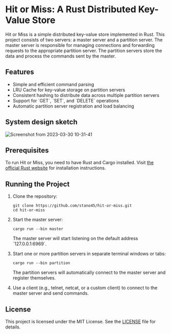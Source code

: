 # Hit or Miss: A Rust Distributed Key-Value Store

Hit or Miss is a simple distributed key-value store implemented in Rust. This project consists of two servers: a master server and a partition server. The master server is responsible for managing connections and forwarding requests to the appropriate partition server. The partition servers store the data and process the commands sent by the master.

## Features

- Simple and efficient command parsing
- LRU Cache for key-value storage on partition servers
- Consistent hashing to distribute data across multiple partition servers
- Support for \`GET\`, \`SET\`, and \`DELETE\` operations
- Automatic partition server registration and load balancing

## System design sketch
![Screenshot from 2023-03-30 10-31-41](https://user-images.githubusercontent.com/17514555/228778919-c5573eb7-3f4b-495a-9a54-c00f9b27b946.png)

## Prerequisites

To run Hit or Miss, you need to have Rust and Cargo installed. Visit [the official Rust website](https://www.rust-lang.org/tools/install) for installation instructions.

## Running the Project

1. Clone the repository:

   ```
   git clone https://github.com/stano45/hit-or-miss.git
   cd hit-or-miss
   ```

2. Start the master server:

   ```
   cargo run --bin master
   ```

   The master server will start listening on the default address \`127.0.0.1:6969\`.

3. Start one or more partition servers in separate terminal windows or tabs:

   ```
   cargo run --bin partition
   ```

   The partition servers will automatically connect to the master server and register themselves.

4. Use a client (e.g., telnet, netcat, or a custom client) to connect to the master server and send commands.

## License

This project is licensed under the MIT License. See the [LICENSE](LICENSE) file for details.
